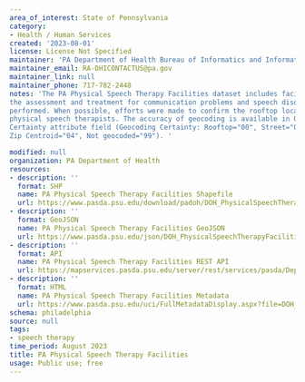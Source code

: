 ```yaml
---
area_of_interest: State of Pennsylvania
category:
- Health / Human Services
created: '2023-08-01'
license: License Not Specified
maintainer: 'PA Department of Health Bureau of Informatics and Information Technology'
maintainer_email: RA-DHICONTACTUS@pa.gov
maintainer_link: null
maintainer_phone: 717-782-2448
notes: 'The PA Physical Speech Therapy Facilities dataset includes facilities where 
the assessment and treatment for communication problems and speech disorders are 
performed. When possible, efforts were made to confirm the rooftop location of each 
physical speech therapists. The accuracy of geocoding is available in Geocoding 
Certainty attribute field (Geocoding Certainty: Rooftop="00", Street="01", 
Zip Centroid="04", Not geocoded="99"). '

modified: null
organization: PA Department of Health
resources:
- description: ''
  format: SHP
  name: PA Physical Speech Therapy Facilities Shapefile
  url: https://www.pasda.psu.edu/download/padoh/DOH_PhysicalSpeechTherapyFacilities202308.zip
- description: ''
  format: GeoJSON
  name: PA Physical Speech Therapy Facilities GeoJSON
  url: https://www.pasda.psu.edu/json/DOH_PhysicalSpeechTherapyFacilities202308.geojson
- description: ''
  format: API
  name: PA Physical Speech Therapy Facilities REST API
  url: https://mapservices.pasda.psu.edu/server/rest/services/pasda/DepHealth/MapServer
- description: ''
  format: HTML
  name: PA Physical Speech Therapy Facilities Metadata
  url: https://www.pasda.psu.edu/uci/FullMetadataDisplay.aspx?file=DOH_PhysicalSpeechTherapyFacilities202308.xml
schema: philadelphia
source: null
tags: 
- speech therapy
time_period: August 2023
title: PA Physical Speech Therapy Facilities
usage: Public use; free
---
```

